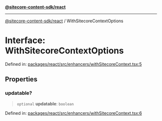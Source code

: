 [**@sitecore-content-sdk/react**](../README.md)

***

[@sitecore-content-sdk/react](../README.md) / WithSitecoreContextOptions

# Interface: WithSitecoreContextOptions

Defined in: [packages/react/src/enhancers/withSitecoreContext.tsx:5](https://github.com/Sitecore/xmc-jss-dev/blob/28923ef088ac4be62069deb221a0ddc7386ea85e/packages/react/src/enhancers/withSitecoreContext.tsx#L5)

## Properties

### updatable?

> `optional` **updatable**: `boolean`

Defined in: [packages/react/src/enhancers/withSitecoreContext.tsx:6](https://github.com/Sitecore/xmc-jss-dev/blob/28923ef088ac4be62069deb221a0ddc7386ea85e/packages/react/src/enhancers/withSitecoreContext.tsx#L6)
